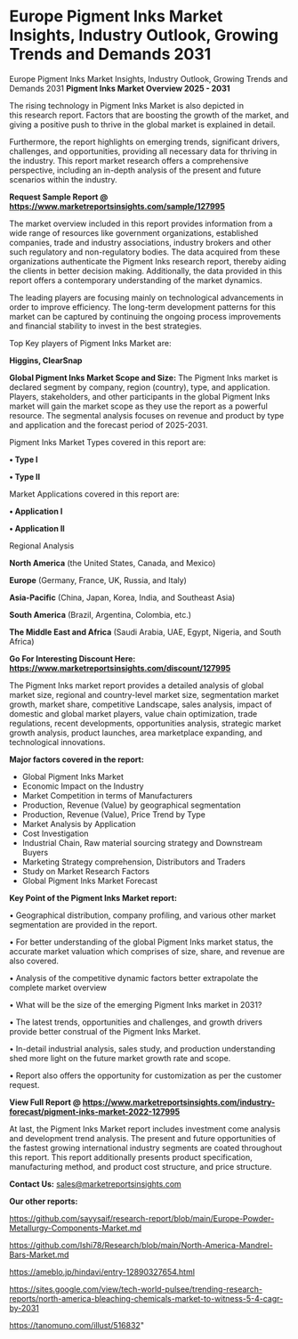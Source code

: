 # Europe Pigment Inks Market Insights, Industry Outlook, Growing Trends and Demands 2031
Europe Pigment Inks Market Insights, Industry Outlook, Growing Trends and Demands 2031
<Strong> Pigment Inks Market Overview 2025 - 2031</strong>

The rising technology in Pigment Inks Market is also depicted in this research report. Factors that are boosting the growth of the market, and giving a positive push to thrive in the global market is explained in detail.

Furthermore, the report highlights on emerging trends, significant drivers, challenges, and opportunities, providing all necessary data for thriving in the industry. This report market research offers a comprehensive perspective, including an in-depth analysis of the present and future scenarios within the industry.

<strong>Request Sample Report @ <a href=https://www.marketreportsinsights.com/sample/127995>https://www.marketreportsinsights.com/sample/127995</a></strong>

The market overview included in this report provides information from a wide range of resources like government organizations, established companies, trade and industry associations, industry brokers and other such regulatory and non-regulatory bodies. The data acquired from these organizations authenticate the Pigment Inks research report, thereby aiding the clients in better decision making. Additionally, the data provided in this report offers a contemporary understanding of the market dynamics.

The leading players are focusing mainly on technological advancements in order to improve efficiency. The long-term development patterns for this market can be captured by continuing the ongoing process improvements and financial stability to invest in the best strategies.

Top Key players of Pigment Inks Market are:

<strong>Higgins, ClearSnap</strong>

<strong><b>Global Pigment Inks Market Scope and Size:</b></strong>
The Pigment Inks market is declared segment by company, region (country), type, and application. Players, stakeholders, and other participants in the global Pigment Inks market will gain the market scope as they use the report as a powerful resource. The segmental analysis focuses on revenue and product by type and application and the forecast period of 2025-2031.

Pigment Inks Market Types covered in this report are:

<strong>• Type I

• Type II</strong>

Market Applications covered in this report are:

<strong>• Application I

• Application II</strong> 

Regional Analysis

<strong>North America</strong> (the United States, Canada, and Mexico)

<strong>Europe</strong> (Germany, France, UK, Russia, and Italy)

<strong>Asia-Pacific</strong> (China, Japan, Korea, India, and Southeast Asia)

<strong>South America</strong> (Brazil, Argentina, Colombia, etc.)

<strong>The Middle East and Africa</strong> (Saudi Arabia, UAE, Egypt, Nigeria, and South Africa)

<strong>Go For Interesting Discount Here: <a href=https://www.marketreportsinsights.com/discount/127995>https://www.marketreportsinsights.com/discount/127995</a></strong>

The Pigment Inks market report provides a detailed analysis of global market size, regional and country-level market size, segmentation market growth, market share, competitive Landscape, sales analysis, impact of domestic and global market players, value chain optimization, trade regulations, recent developments, opportunities analysis, strategic market growth analysis, product launches, area marketplace expanding, and technological innovations.

<strong><b>Major factors covered in the report:</b></strong>
<ul>
  <li>Global Pigment Inks Market </li>
  <li>Economic Impact on the Industry</li>
  <li>Market Competition in terms of Manufacturers</li>
  <li>Production, Revenue (Value) by geographical segmentation</li>
  <li>Production, Revenue (Value), Price Trend by Type</li>
  <li>Market Analysis by Application</li>
  <li>Cost Investigation</li>
  <li>Industrial Chain, Raw material sourcing strategy and Downstream Buyers</li>
  <li>Marketing Strategy comprehension, Distributors and Traders</li>
  <li>Study on Market Research Factors</li>
  <li>Global Pigment Inks Market Forecast</li>
</ul>

<strong><b>Key Point of the Pigment Inks Market report:</b></strong>

• Geographical distribution, company profiling, and various other market segmentation are provided in the report.

• For better understanding of the global Pigment Inks market status, the accurate market valuation which comprises of size, share, and revenue are also covered.

• Analysis of the competitive dynamic factors better extrapolate the complete market overview

• What will be the size of the emerging Pigment Inks market in 2031?

• The latest trends, opportunities and challenges, and growth drivers provide better construal of the Pigment Inks Market.

• In-detail industrial analysis, sales study, and production understanding shed more light on the future market growth rate and scope.

• Report also offers the opportunity for customization as per the customer request.

<strong><b>View Full Report @ <a href=https://www.marketreportsinsights.com/industry-forecast/pigment-inks-market-2022-127995>https://www.marketreportsinsights.com/industry-forecast/pigment-inks-market-2022-127995</a></b></strong>


At last, the Pigment Inks Market report includes investment come analysis and development trend analysis. The present and future opportunities of the fastest growing international industry segments are coated throughout this report. This report additionally presents product specification, manufacturing method, and product cost structure, and price structure.

<strong>Contact Us:</strong>
sales@marketreportsinsights.com

<strong>Our other reports:</strong>

<a href=https://github.com/sayysaif/research-report/blob/main/Europe-Powder-Metallurgy-Components-Market.md>https://github.com/sayysaif/research-report/blob/main/Europe-Powder-Metallurgy-Components-Market.md</a>

<a href=https://github.com/Ishi78/Research/blob/main/North-America-Mandrel-Bars-Market.md>https://github.com/Ishi78/Research/blob/main/North-America-Mandrel-Bars-Market.md</a>

<a href=https://ameblo.jp/hindavi/entry-12890327654.html>https://ameblo.jp/hindavi/entry-12890327654.html</a>

<a href=https://sites.google.com/view/tech-world-pulsee/trending-research-reports/north-america-bleaching-chemicals-market-to-witness-5-4-cagr-by-2031>https://sites.google.com/view/tech-world-pulsee/trending-research-reports/north-america-bleaching-chemicals-market-to-witness-5-4-cagr-by-2031</a>

<a href=https://tanomuno.com/illust/516832>https://tanomuno.com/illust/516832</a>"
